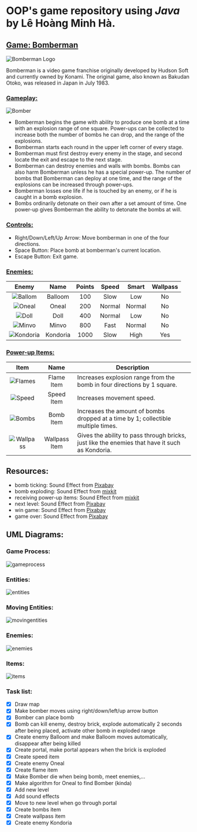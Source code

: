 # OOP's game repository using *Java* by Lê Hoàng Minh Hà.

## [Game: Bomberman](https://en.wikipedia.org/wiki/Bomberman "Wikipedia: Bomberman")

![Bomberman Logo](https://upload.wikimedia.org/wikipedia/en/thumb/b/b6/Bomberman_series_logo.png/375px-Bomberman_series_logo.png)

Bomberman is a video game franchise originally developed by Hudson Soft and currently owned by Konami. The original game, also known as Bakudan Otoko, was released in Japan in July 1983.

### [Gameplay:](https://strategywiki.org/wiki/Bomberman "Gameplay")
![Bomber](https://cdn.wikimg.net/en/strategywiki/images/2/27/Bomberman_White.png)
-  Bomberman begins the game with ability to produce one bomb at a time with an explosion range of one square. Power-ups can be collected to increase both the number of bombs he can drop, and the range of the explosions.
- Bomberman starts each round in the upper left corner of every stage.
- Bomberman must first destroy every enemy in the stage, and second locate the exit and escape to the next stage.
- Bomberman can destroy enemies and walls with bombs. Bombs can also harm Bomberman unless he has a special power-up.
The number of bombs that Bomberman can deploy at one time, and the range of the explosions can be increased through power-ups.
- Bomberman losses one life if he is touched by an enemy, or if he is caught in a bomb explosion.
- Bombs ordinarily detonate on their own after a set amount of time. One power-up gives Bomberman the ability to detonate the bombs at will.

### [Controls:](https://strategywiki.org/wiki/Bomberman "Controls")
- Right/Down/Left/Up Arrow: Move bomberman in one of the four directions.
- Space Button: Place bomb at bomberman's current location.
- Escape Button: Exit game.

### [Enemies:](https://strategywiki.org/wiki/Bomberman/How_to_play "Enemies")
Enemy | Name | Points | Speed | Smart | Wallpass
:---: | :---: | :---: | :---: | :---: | :---: 
![Ballom](https://cdn.wikimg.net/en/strategywiki/images/6/61/Bomberman_Balloom.png) | Balloom | 100 | Slow | Low | No
![Oneal](https://cdn.wikimg.net/en/strategywiki/images/8/85/Bomberman_Oneal.png) | Oneal | 200 | Normal | Normal | No
![Doll](https://cdn.wikimg.net/en/strategywiki/images/f/f0/Bomberman_Doll.png) | Doll | 400 | Normal | Low | No
![Minvo](https://cdn.wikimg.net/en/strategywiki/images/f/fe/Bomberman_Minvo.png) | Minvo | 800 | Fast | Normal | No
![Kondoria](https://cdn.wikimg.net/en/strategywiki/images/3/3e/Bomberman_Kondoria.png) | Kondoria | 1000 | Slow | High | Yes

### [Power-up Items:](https://strategywiki.org/wiki/Bomberman/How_to_play "Power-ups")
Item | Name | Description
:---: | :---: | ---
![Flames](https://cdn.wikimg.net/en/strategywiki/images/a/aa/Bomberman_Flames.png) | Flame Item | Increases explosion range from the bomb in four directions by 1 square.
![Speed](https://cdn.wikimg.net/en/strategywiki/images/4/40/Bomberman_Speed.png) | Speed Item | Increases movement speed.
![Bombs](https://cdn.wikimg.net/en/strategywiki/images/e/e4/Bomberman_Bombs.png) | Bomb Item | Increases the amount of bombs dropped at a time by 1; collectible multiple times.
![Wallpass](https://cdn.wikimg.net/en/strategywiki/images/7/71/Bomberman_Wallpass.png) | Wallpass Item | Gives the ability to pass through bricks, just like the enemies that have it such as Kondoria.

## Resources:
- bomb ticking: Sound Effect from <a href="https://pixabay.com/sound-effects/?utm_source=link-attribution&amp;utm_medium=referral&amp;utm_campaign=music&amp;utm_content=37157">Pixabay</a>
- bomb exploding: Sound Effect from <a href="https://assets.mixkit.co/sfx/preview/mixkit-8-bit-bomb-explosion-2811.mp3">mixkit</a>
- receiving power-up items: Sound Effect from [mixkit](https://assets.mixkit.co/sfx/preview/mixkit-retro-arcade-casino-notification-211.mp3)
- next level: Sound Effect from <a href="https://pixabay.com/?utm_source=link-attribution&amp;utm_medium=referral&amp;utm_campaign=music&amp;utm_content=14575">Pixabay</a>
- win game: Sound Effect from <a href="https://pixabay.com/sound-effects/?utm_source=link-attribution&amp;utm_medium=referral&amp;utm_campaign=music&amp;utm_content=6185">Pixabay</a>
- game over: Sound Effect from <a href="https://pixabay.com/sound-effects/?utm_source=link-attribution&amp;utm_medium=referral&amp;utm_campaign=music&amp;utm_content=6008">Pixabay</a>

## UML Diagrams:

### Game Process: 
![gameprocess](https://user-images.githubusercontent.com/40814521/197458376-96fe843a-c53a-4064-beea-95c164a8d8f8.png)

### Entities:
![entities](https://user-images.githubusercontent.com/40814521/197439754-9c5d4c33-209d-40d6-a505-8d1902f2db2f.png)

### Moving Entities:
![movingentities](https://user-images.githubusercontent.com/40814521/197439820-eaf4b65d-6024-4335-a249-fb8c3e584d40.png)

### Enemies:
![enemies](https://user-images.githubusercontent.com/40814521/197439838-8f2fecff-e463-462e-80b9-01db8c70ea8e.png)

### Items:
![items](https://user-images.githubusercontent.com/40814521/197439871-19073407-61ad-4c77-9ab3-2a9560c4b0a2.png)


### Task list:
- [x] Draw map
- [x] Make bomber moves using right/down/left/up arrow button
- [x] Bomber can place bomb
- [x] Bomb can kill enemy, destroy brick, explode automatically 2 seconds after being placed, activate other bomb in exploded range
- [x] Create enemy Balloom and make Balloom moves automatically, disappear after being killed
- [x] Create portal, make portal appears when the brick is exploded
- [x] Create speed item
- [x] Create enemy Oneal
- [x] Create flame item
- [x] Make Bomber die when being bomb, meet enemies,...
- [x] Make algorithm for Oneal to find Bomber (kinda)
- [x] Add new level
- [x] Add sound effects
- [x] Move to new level when go through portal 
- [x] Create bombs item
- [x] Create wallpass item
- [x] Create enemy Kondoria

